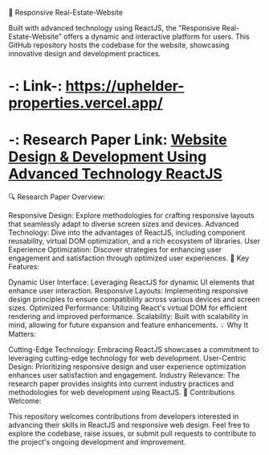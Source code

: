 🏡 Responsive Real-Estate-Website

Built with advanced technology using ReactJS, the "Responsive Real-Estate-Website" offers a dynamic and interactive platform for users. This GitHub repository hosts the codebase for the website, showcasing innovative design and development practices.

# -: Link-: https://uphelder-properties.vercel.app/
# -: Research Paper Link: [Website Design & Development Using Advanced Technology ReactJS](https://ieeexplore.ieee.org/document/10428222/)

🔍 Research Paper Overview:

Responsive Design: Explore methodologies for crafting responsive layouts that seamlessly adapt to diverse screen sizes and devices.
Advanced Technology: Dive into the advantages of ReactJS, including component reusability, virtual DOM optimization, and a rich ecosystem of libraries.
User Experience Optimization: Discover strategies for enhancing user engagement and satisfaction through optimized user experiences.
🚀 Key Features:

Dynamic User Interface: Leveraging ReactJS for dynamic UI elements that enhance user interaction.
Responsive Layouts: Implementing responsive design principles to ensure compatibility across various devices and screen sizes.
Optimized Performance: Utilizing React's virtual DOM for efficient rendering and improved performance.
Scalability: Built with scalability in mind, allowing for future expansion and feature enhancements.
💡 Why It Matters:

Cutting-Edge Technology: Embracing ReactJS showcases a commitment to leveraging cutting-edge technology for web development.
User-Centric Design: Prioritizing responsive design and user experience optimization enhances user satisfaction and engagement.
Industry Relevance: The research paper provides insights into current industry practices and methodologies for web development using ReactJS.
🌟 Contributions Welcome:

This repository welcomes contributions from developers interested in advancing their skills in ReactJS and responsive web design.
Feel free to explore the codebase, raise issues, or submit pull requests to contribute to the project's ongoing development and improvement.
